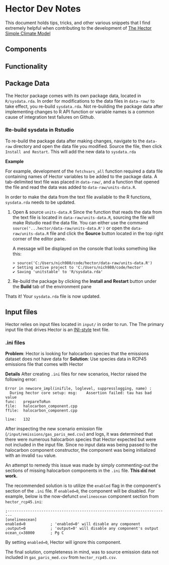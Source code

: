 # Hector Dev Notes
This document holds tips, tricks, and other various snippets that I find extremely helpful when contributing to the development of [The Hector Simple Climate Model ](https://github.com/JGCRI/hector) 


## Components



## Functionality



## Package Data
The Hector package comes with its own package data, located in `R/sysdata.rda`. In order for modifications to the data files in `data-raw/` to take effect, you re-build `sysdata.rda`. Not re-building the package data after implementing changes to R API function or variable names is a common cause of integration test failures on Github.

### Re-build sysdata in Rstudio
To re-build the package data after making changes, navigate to the `data-raw` directory and open the data file you modified. Source the file, then click `Install and Restart`. This will add the new data to `sysdata.rda`

**Example**

For example, development of the `fetchvars_all` function required a data file containing names of Hector variables to be added to the package data. A tab-delimited text file was placed in `data-raw/`, and a function that opened the file and read the data was added to `data-raw/units-data.R`. 

In order to make the data from the text file available to the R functions, `sysdata.rda` needs to be updated. 

1. Open & source `units-data.R`
  Since the function that reads the data from the text file is located in `data-raw/units-data.R`, sourcing the file will make Rstudio read the data file. 
  You can either use the command `source('...hector/data-raw/units-data.R')` or open the `data-raw/units-data.R` file and click the **Source** button located in the top right corner of the editor pane.

    A message will be displayed on the console that looks something like this:
    ```
    > source('C:/Users/nich980/code/hector/data-raw/units-data.R')
    ✔ Setting active project to 'C:/Users/nich980/code/hector'
    ✔ Saving 'unitstable' to 'R/sysdata.rda'
    ```

2. Re-build the package by clicking the **Install and Restart** button under the **Build** tab of the environment pane

Thats it! Your `sysdata.rda` file is now updated.



## Input files
Hector relies on input files located in `input/` in order to run. The The primary input file that drives Hector 
is an [INI-style](https://en.wikipedia.org/wiki/INI_file) text file. 

### .ini files
**Problem**: Hector is looking for halocarbon species that the emissions dataset does not have data for
**Solution**: Use species data in RCP45 emissions file that comes with Hector

**Details**
After creating `.ini` files for new scenarios, Hector raised the following error:
```
Error in newcore_impl(inifile, loglevel, suppresslogging, name) : 
  During hector core setup: msg:  	Assertion failed: tau has bad value
func: 	prepareToRun
file: 	halocarbon_component.cpp
ffile:	halocarbon_component.cpp

line: 	132
```
After inspecting the new scenario emission file (`/input/emissions/gas_paris_med.csv`) and logs, it was determined that
there were numerous halocarbon species that Hector expected but were not included in the input file. Since no input data
was being passed to the halocarbon component constructor, the component was being initialized with an invalid `tau` value. 


An attempt to remedy this issue was made by simply commenting-out the sections of missing halocarbon components in the
`.ini` file. **This did not work.**

The recommended solution is to utilize the `enabled` flag in the component's section of the `.ini` file. If `enabled=0`,
the component will be disabled. For example, below is the now-defunct `onelineocean` component section from `hector_rcp45.ini`:
```
;------------------------------------------------------------------------
[onelineocean]
enabled=0			; 'enabled=0' will disable any component
;output=0			; 'output=0' will disable any component's output
ocean_c=38000		; Pg C
```
By setting `enabled=0`, Hector will ignore this component.

The final solution, completeness in mind, was to source emission data not included in `gas_paris_med.csv` from 
`hector_rcp45.csv`.
